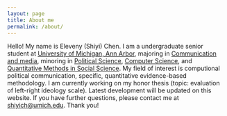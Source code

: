 ```yaml
---
layout: page
title: About me
permalink: /about/
---
```


Hello!
  My name is Eleveny (Shiyi) Chen. I am a undergraduate senior student at [University of Michigan, Ann Arbor], majoring in [Communication and media], minoring in [Political Science], [Computer Science], and [Quantitative Methods in Social Science]. My field of interest is computional political communication, specific, quantitative evidence-based methodology.
  I am currently working on my honor thesis (topic: evaluation of left-right ideology scale). Latest development will be updated on this website. If you have further questions, please contact me at shiyich@umich.edu. Thank you!
  
  
[University of Michigan, Ann Arbor]:  https://umich.edu/
[Communication and media]:  https://lsa.umich.edu/comm
[Political Science]:  https://lsa.umich.edu/polisci
[Computer Science]: https://cse.engin.umich.edu/
[Quantitative Methods in Social Science]: https://lsa.umich.edu/qmss
